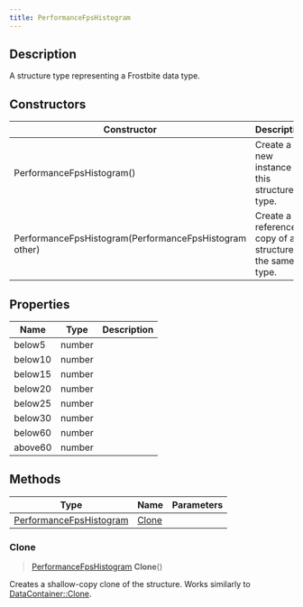 ```yaml
---
title: PerformanceFpsHistogram
---
```

## Description

A structure type representing a Frostbite data type.

## Constructors

| Constructor                                            | Description                                              |
| ------------------------------------------------------ | -------------------------------------------------------- |
| PerformanceFpsHistogram()                              | Create a new instance of this structure type.            |
| PerformanceFpsHistogram(PerformanceFpsHistogram other) | Create a reference copy of a structure of the same type. |

## Properties

| Name    | Type   | Description |
| ------- | ------ | ----------- |
| below5  | number |             |
| below10 | number |             |
| below15 | number |             |
| below20 | number |             |
| below25 | number |             |
| below30 | number |             |
| below60 | number |             |
| above60 | number |             |

## Methods

| Type                                               | Name            | Parameters |
| -------------------------------------------------- | --------------- | ---------- |
| [PerformanceFpsHistogram](/vext/ref/fb/performancefpshistogram/) | [Clone](#clone) |            |

### Clone

> [PerformanceFpsHistogram](/vext/ref/fb/performancefpshistogram/) **Clone**()

Creates a shallow-copy clone of the structure. Works similarly to [DataContainer::Clone](/vext/ref/shared/class/datacontainer#clone).
